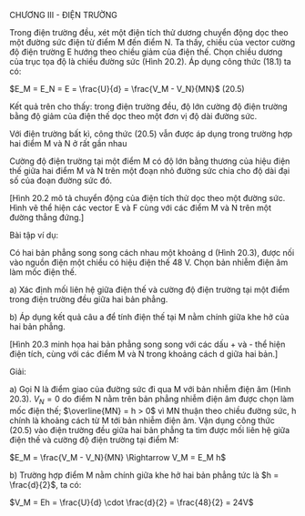 CHƯƠNG III - ĐIỆN TRƯỜNG

Trong điện trường đều, xét một điện tích thử dương chuyển động dọc theo một đường sức điện từ điểm M đến điểm N. Ta thấy, chiều của vector cường độ điện trường E hướng theo chiều giảm của điện thế. Chọn chiều dương của trục tọa độ là chiều đường sức (Hình 20.2). Áp dụng công thức (18.1) ta có:

$E_M = E_N = E = \frac{U}{d} = \frac{V_M - V_N}{MN}$ (20.5)

Kết quả trên cho thấy: trong điện trường đều, độ lớn cường độ điện trường bằng độ giảm của điện thế dọc theo một đơn vị độ dài đường sức.

Với điện trường bất kì, công thức (20.5) vẫn được áp dụng trong trường hợp hai điểm M và N ở rất gần nhau

Cường độ điện trường tại một điểm M có độ lớn bằng thương của hiệu điện thế giữa hai điểm M và N trên một đoạn nhỏ đường sức chia cho độ dài đại số của đoạn đường sức đó.

[Hình 20.2 mô tả chuyển động của điện tích thử dọc theo một đường sức. Hình vẽ thể hiện các vector E và F cùng với các điểm M và N trên một đường thẳng đứng.]

Bài tập ví dụ:

Có hai bản phẳng song song cách nhau một khoảng d (Hình 20.3), được nối vào nguồn điện một chiều có hiệu điện thế 48 V. Chọn bản nhiễm điện âm làm mốc điện thế.

a) Xác định mối liên hệ giữa điện thế và cường độ điện trường tại một điểm trong điện trường đều giữa hai bản phẳng.

b) Áp dụng kết quả câu a để tính điện thế tại M nằm chính giữa khe hở của hai bản phẳng.

[Hình 20.3 minh họa hai bản phẳng song song với các dấu + và - thể hiện điện tích, cùng với các điểm M và N trong khoảng cách d giữa hai bản.]

Giải:

a) Gọi N là điểm giao của đường sức đi qua M với bản nhiễm điện âm (Hình 20.3). $V_N = 0$ do điểm N nằm trên bản phẳng nhiễm điện âm được chọn làm mốc điện thế; $\overline{MN} = h > 0$ vì MN thuận theo chiều đường sức, h chính là khoảng cách từ M tới bản nhiễm điện âm. Vận dụng công thức (20.5) vào điện trường đều giữa hai bản phẳng ta tìm được mối liên hệ giữa điện thế và cường độ điện trường tại điểm M:

$E_M = \frac{V_M - V_N}{MN} \Rightarrow V_M = E_M h$

b) Trường hợp điểm M nằm chính giữa khe hở hai bản phẳng tức là $h = \frac{d}{2}$, ta có:

$V_M = Eh = \frac{U}{d} \cdot \frac{d}{2} = \frac{48}{2} = 24V$
